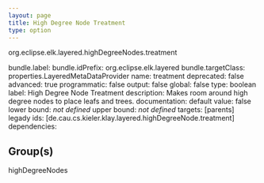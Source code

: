 ```yaml
---
layout: page
title: High Degree Node Treatment
type: option
---
```

org.eclipse.elk.layered.highDegreeNodes.treatment

bundle.label: 
bundle.idPrefix: org.eclipse.elk.layered
bundle.targetClass: properties.LayeredMetaDataProvider
name: treatment
deprecated: false
advanced: true
programmatic: false
output: false
global: false
type: boolean
label: High Degree Node Treatment
description: Makes room around high degree nodes to place leafs and trees.
documentation: 
default value:  false
lower bound: *not defined*
upper bound: *not defined*
targets: [parents]
legady ids: [de.cau.cs.kieler.klay.layered.highDegreeNode.treatment]
dependencies:

## Group(s)
highDegreeNodes 

